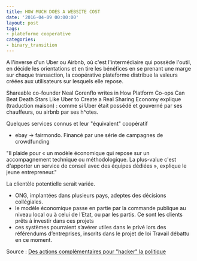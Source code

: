 ```yaml
---
title: HOW MUCH DOES A WEBSITE COST
date: '2016-04-09 00:00:00'
layout: post
tags:
- plateforme cooperative
categories:
- binary_transition
---
```


A l'inverse d'un Uber ou Airbnb, où c'est l'intermédiaire qui possède l'outil, en décide les orientations et en tire les bénéfices en se prenant une marge sur chaque transaction, la coopérative plateforme distribue la valeurs créées aux utilisateurs sur lesquels elle repose.

Shareable co-founder Neal Gorenflo writes in How Platform Co-ops Can Beat Death Stars Like Uber to Create a Real Sharing Economy explique (traduction maison) : comme si Uber était possédé et gouverné par ses chauffeurs, ou airbnb par ses h^otes.

Quelques services connus et leur "équivalent" coopératif
- ebay -> fairmondo. Financé par une série de campagnes de crowdfunding


"Il plaide pour « un modèle économique qui repose sur un accompagnement technique ou méthodologique. La plus-value c'est d'apporter un service de conseil avec des équipes dédiées », explique le jeune entrepreneur."

La clientèle potentielle serait variée.
- ONG, implantées dans plusieurs pays, adeptes des décisions collégiales.
- le modèle économique passe en partie par la commande publique au niveau local ou à celui de l’Etat, ou par les partis. Ce sont les clients prêts à investir dans ces projets
- ces systèmes pourraient s’avérer utiles dans le privé lors des référendums d’entreprises, inscrits dans le projet de loi Travail débattu en ce moment.

Source : [Des actions complémentaires pour "hacker" la politique][huffingtonpost.fr]


[huffingtonpost.fr]: http://www.shareable.net/blog/11-platform-cooperatives-creating-a-real-sharing-economy



